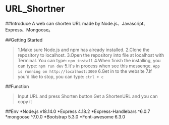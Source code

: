 # URL_Shortner

##Introduce
A web can shorten URL made by Node.js、Javascript、Express、Mongoose。

##Getting Started
>1.Make sure Node.js and npm has already installed. 
>2.Clone the repository to localhost. 
>3.Open the repository into file at localhost with Terminal.
>You can type:
`npm install`
>4.When finish the installing, you can type:
`npm run dev`
>5.It's in process when see this messenge.
`App is running on http://localhost:3000`
>6.Get in to the website 
>7.If you'd like to stop, you can type:
`ctrl + c`

##Function
>Input URL and press Shorten button
>Get a ShortenURL and you can copy it

##Env
*Node.js v18.14.0
*Express 4.18.2
*Express-Handlebars ^6.0.7
*mongoose ^7.0.0
*Bootstrap 5.3.0
*Font-awesome 6.3.0
